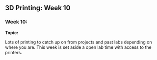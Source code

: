## 3D Printing: Week 10

### Week 10:

**Topic:** 

Lots of printing to catch up on from projects and past labs depending on where you are. This week is set aside a open lab time with access to the printers.



